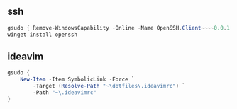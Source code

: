 ## ssh

```powershell
gsudo { Remove-WindowsCapability -Online -Name OpenSSH.Client~~~~0.0.1.0 }
winget install openssh
```

## ideavim

```powershell
gsudo {
    New-Item -Item SymbolicLink -Force `
        -Target (Resolve-Path "~\dotfiles\.ideavimrc") `
        -Path "~\.ideavimrc"
}
```

